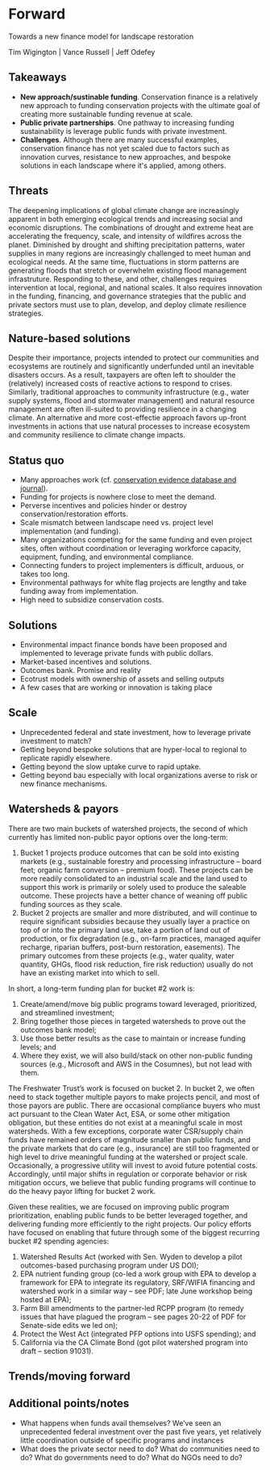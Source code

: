 # Forward
Towards a new finance model for landscape restoration

Tim Wigington | Vance Russell | Jeff Odefey

## Takeaways
- **New approach/sustinable funding**. Conservation finance is a relatively new approach to funding conservation projects with the ultimate goal of creating more sustainable funding revenue at scale.
- **Public private partnerships**. One pathway to increasing funding sustainability is leverage public funds with private investment.
- **Challenges**. Although there are many successful examples, conservation finance has not yet scaled due to factors such as innovation curves, resistance to new approaches, and bespoke solutions in each landscape where it's applied, among others. 

## Threats
The deepening implications of global climate change are increasingly apparent in both emerging ecological trends and increasing social and economic disruptions.  The combinations of drought and extreme heat are accelerating the frequency, scale, and intensity of wildfires across the planet. Diminished by drought and shifting precipitation patterns, water supplies in many regions are increasingly challenged to meet human and ecological needs. At the same time, fluctuations in storm patterns are generating floods that stretch or overwhelm existing flood management infrastruture. Responding to these, and other, challenges requires intervention at local, regional, and national scales.  It also requires innovation in the funding, financing, and governance strategies that the public and private sectors must use to plan, develop, and deploy climate resilience strategies.

## Nature-based solutions
Despite their importance, projects intended to protect our communities and ecosystems are routinely and significantly underfunded until an inevitable disasters occurs. As a result, taxpayers are often left to shoulder the (relatively) increased costs of reactive actions to respond to crises. Similarly, traditional approaches to community infrastructure (e.g., water supply systems, flood and stormwater management) and natural resource management are often ill-suited to providing resilience in a changing climate. An alternative and more cost-effectie approach favors up-front investments in actions that use natural processes to increase ecosystem and community resilience to climate change impacts. 

## Status quo
- Many approaches work (cf. [conservation evidence database and journal](https://www.conservationevidence.com/)).
- Funding for projects is nowhere close to meet the demand.
- Perverse incentives and policies hinder or destroy conservation/restoration efforts.
- Scale mismatch between landscape need vs. project level implementation (and funding).
- Many organizations competing for the same funding and even project sites, often without coordination or leveraging workforce capacity, equipment, funding, and environmental compliance.
- Connecting funders to project implementers is difficult, arduous, or takes too long.
- Environmental pathways for white flag projects are lengthy and take funding away from implementation.
- High need to subsidize conservation costs.

## Solutions
- Environmental impact finance bonds have been proposed and implemented to leverage private funds with public dollars. 
- Market-based incentives and solutions.
- Outcomes bank. Promise and reality
- Ecotrust models with ownership of assets and selling outputs
- A few cases that are working or innovation is taking place

## Scale
- Unprecedented federal and state investment, how to leverage private investment to match?
- Getting beyond bespoke solutions that are hyper-local to regional to replicate rapidly elsewhere.
- Getting beyond the slow uptake curve to rapid uptake.
- Getting beyond bau especially with local organizations averse to risk or new finance mechanisms.

## Watersheds & payors
There are two main buckets of watershed projects, the second of which currently has limited non-public payor options over the long-term: 

1. Bucket 1 projects produce outcomes that can be sold into existing markets (e.g., sustainable forestry and processing infrastructure – board feet; organic farm conversion – premium food). These projects can be more readily consolidated to an industrial scale and the land used to support this work is primarily or solely used to produce the saleable outcome. These projects have a better chance of weaning off public funding sources as they scale. 
2. Bucket 2 projects are smaller and more distributed, and will continue to require significant subsidies because they usually layer a practice on top of or into the primary land use, take a portion of land out of production, or fix degradation (e.g., on-farm practices, managed aquifer recharge, riparian buffers, post-burn restoration, easements). The primary outcomes from these projects (e.g., water quality, water quantity, GHGs, flood risk reduction, fire risk reduction) usually do not have an existing market into which to sell. 

In short, a long-term funding plan for bucket #2 work is: 

1. Create/amend/move big public programs toward leveraged, prioritized, and streamlined investment;
2. Bring together those pieces in targeted watersheds to prove out the outcomes bank model;
3. Use those better results as the case to maintain or increase funding levels; and
4. Where they exist, we will also build/stack on other non-public funding sources (e.g., Microsoft and AWS in the Cosumnes), but not lead with them.  

The Freshwater Trust’s work is focused on bucket 2. In bucket 2, we often need to stack together multiple payors to make projects pencil, and most of those payors are public. There are occasional compliance buyers who must act pursuant to the Clean Water Act, ESA, or some other mitigation obligation, but these entities do not exist at a meaningful scale in most watersheds. With a few exceptions, corporate water CSR/supply chain funds have remained orders of magnitude smaller than public funds, and the private markets that do care (e.g., insurance) are still too fragmented or high level to drive meaningful funding at the watershed or project scale. Occasionally, a progressive utility will invest to avoid future potential costs. Accordingly, until major shifts in regulation or corporate behavior or risk mitigation occurs, we believe that public funding programs will continue to do the heavy payor lifting for bucket 2 work. 

Given these realities, we are focused on improving public program prioritization, enabling public funds to be better leveraged together, and delivering funding more efficiently to the right projects. Our policy efforts have focused on enabling that future through some of the biggest recurring bucket #2 spending agencies: 

1. Watershed Results Act (worked with Sen. Wyden to develop a pilot outcomes-based purchasing program under US DOI); 
2. EPA nutrient funding group (co-led a work group with EPA to develop a framework for EPA to integrate its regulatory, SRF/WIFIA financing and watershed work in a similar way – see PDF; late June workshop being hosted at EPA);
3. Farm Bill amendments to the partner-led RCPP program (to remedy issues that have plagued the program – see pages 20-22 of PDF for Senate-side edits we led on);
4. Protect the West Act (integrated PFP options into USFS spending); and 
5. California via the CA Climate Bond (got pilot watershed program into draft – section 91031). 

## Trends/moving forward


## Additional points/notes
- What happens when funds avail themselves? We’ve seen an unprecedented federal investment over the past five years, yet relatively little coordination outside of specific programs and instances
- What does the private sector need to do? What do communities need to do? What do governments need to do? What do NGOs need to do?
